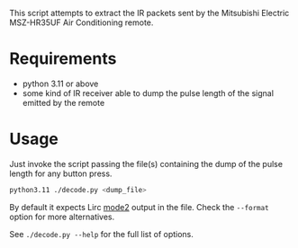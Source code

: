 This script attempts to extract the IR packets sent by the Mitsubishi Electric MSZ-HR35UF Air Conditioning remote.

# Requirements

 - python 3.11 or above
 - some kind of IR receiver able to dump the pulse length of the signal emitted by the remote

# Usage

Just invoke the script passing the file(s) containing the dump of the pulse length for any button press.

```sh
python3.11 ./decode.py <dump_file>
```

By default it expects Lirc [mode2](https://www.lirc.org/html/mode2.html) output in the file. Check the `--format` option for more alternatives.

See `./decode.py --help` for the full list of options.
